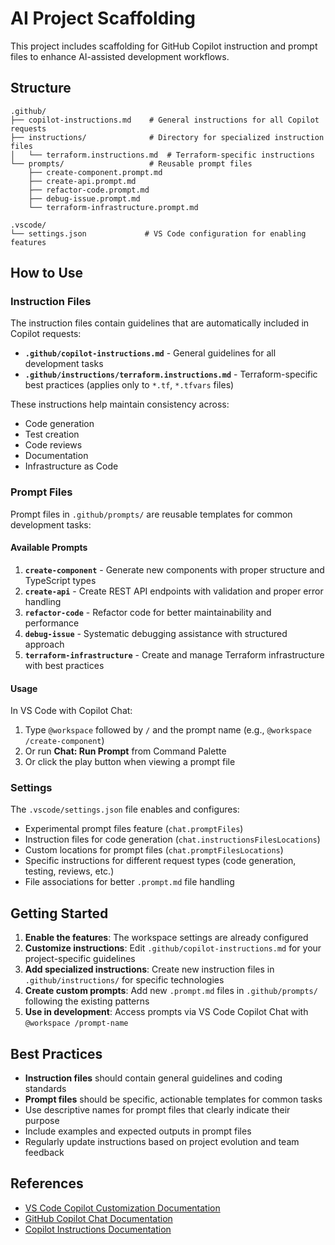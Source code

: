 # AI Project Scaffolding

This project includes scaffolding for GitHub Copilot instruction and prompt files to enhance AI-assisted development workflows.

## Structure

```
.github/
├── copilot-instructions.md    # General instructions for all Copilot requests
├── instructions/              # Directory for specialized instruction files
│   └── terraform.instructions.md  # Terraform-specific instructions
└── prompts/                   # Reusable prompt files
    ├── create-component.prompt.md
    ├── create-api.prompt.md
    ├── refactor-code.prompt.md
    ├── debug-issue.prompt.md
    └── terraform-infrastructure.prompt.md

.vscode/
└── settings.json             # VS Code configuration for enabling features
```

## How to Use

### Instruction Files

The instruction files contain guidelines that are automatically included in Copilot requests:

- **`.github/copilot-instructions.md`** - General guidelines for all development tasks
- **`.github/instructions/terraform.instructions.md`** - Terraform-specific best practices (applies only to `*.tf`, `*.tfvars` files)

These instructions help maintain consistency across:
- Code generation
- Test creation  
- Code reviews
- Documentation
- Infrastructure as Code

### Prompt Files

Prompt files in `.github/prompts/` are reusable templates for common development tasks:

#### Available Prompts

1. **`create-component`** - Generate new components with proper structure and TypeScript types
2. **`create-api`** - Create REST API endpoints with validation and proper error handling
3. **`refactor-code`** - Refactor code for better maintainability and performance
4. **`debug-issue`** - Systematic debugging assistance with structured approach
5. **`terraform-infrastructure`** - Create and manage Terraform infrastructure with best practices

#### Usage

In VS Code with Copilot Chat:

1. Type `@workspace` followed by `/` and the prompt name (e.g., `@workspace /create-component`)
2. Or run **Chat: Run Prompt** from Command Palette
3. Or click the play button when viewing a prompt file

### Settings

The `.vscode/settings.json` file enables and configures:

- Experimental prompt files feature (`chat.promptFiles`)
- Instruction files for code generation (`chat.instructionsFilesLocations`)
- Custom locations for prompt files (`chat.promptFilesLocations`)
- Specific instructions for different request types (code generation, testing, reviews, etc.)
- File associations for better `.prompt.md` file handling

## Getting Started

1. **Enable the features**: The workspace settings are already configured
2. **Customize instructions**: Edit `.github/copilot-instructions.md` for your project-specific guidelines
3. **Add specialized instructions**: Create new instruction files in `.github/instructions/` for specific technologies
4. **Create custom prompts**: Add new `.prompt.md` files in `.github/prompts/` following the existing patterns
5. **Use in development**: Access prompts via VS Code Copilot Chat with `@workspace /prompt-name`

## Best Practices

- **Instruction files** should contain general guidelines and coding standards
- **Prompt files** should be specific, actionable templates for common tasks
- Use descriptive names for prompt files that clearly indicate their purpose
- Include examples and expected outputs in prompt files
- Regularly update instructions based on project evolution and team feedback

## References

- [VS Code Copilot Customization Documentation](https://code.visualstudio.com/docs/copilot/copilot-customization)
- [GitHub Copilot Chat Documentation](https://docs.github.com/en/copilot/using-github-copilot/using-github-copilot-chat)
- [Copilot Instructions Documentation](https://docs.github.com/en/copilot/customizing-copilot/adding-custom-instructions-for-github-copilot)
